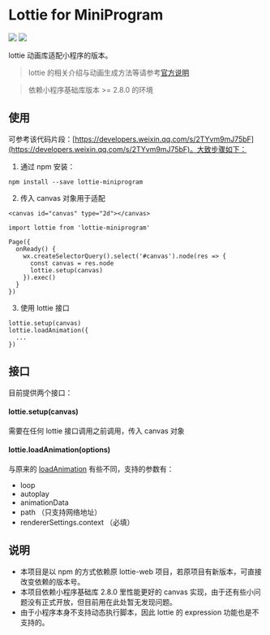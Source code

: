 # Lottie for MiniProgram

[![](https://img.shields.io/npm/v/lottie-miniprogram)](https://www.npmjs.com/package/lottie-miniprogram)
[![](https://img.shields.io/npm/l/lottie-miniprogram)](https://github.com/wechat-miniprogram/lottie-miniprogram)

lottie 动画库适配小程序的版本。

> lottie 的相关介绍与动画生成方法等请参考[官方说明](https://github.com/airbnb/lottie-web)

> 依赖小程序基础库版本 >= 2.8.0 的环境

## 使用

可参考该代码片段：[https://developers.weixin.qq.com/s/2TYvm9mJ75bF](https://developers.weixin.qq.com/s/2TYvm9mJ75bF)。大致步骤如下：

1. 通过 npm 安装：
```
npm install --save lottie-miniprogram
```

2. 传入 canvas 对象用于适配
```
<canvas id="canvas" type="2d"></canvas>
```
```
import lottie from 'lottie-miniprogram'

Page({
  onReady() {
    wx.createSelectorQuery().select('#canvas').node(res => {
      const canvas = res.node
      lottie.setup(canvas)
    }).exec()
  }
})
```

3. 使用 lottie 接口
```
lottie.setup(canvas)
lottie.loadAnimation({
  ...
})
```

## 接口

目前提供两个接口：

#### lottie.setup(canvas)
需要在任何 lottie 接口调用之前调用，传入 canvas 对象

#### lottie.loadAnimation(options)
与原来的 [loadAnimation](https://github.com/airbnb/lottie-web/wiki/loadAnimation-options) 有些不同，支持的参数有：
* loop
* autoplay
* animationData
* path （只支持网络地址）
* rendererSettings.context （必填）

## 说明
* 本项目是以 npm 的方式依赖原 lottie-web 项目，若原项目有新版本，可直接改变依赖的版本号。
* 本项目依赖小程序基础库 2.8.0 里性能更好的 canvas 实现，由于还有些小问题没有正式开放，但目前用在此处暂无发现问题。
* 由于小程序本身不支持动态执行脚本，因此 lottie 的 expression 功能也是不支持的。
